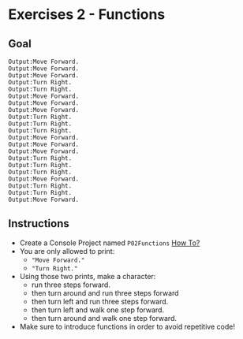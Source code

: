 # Exercises 2 - Functions

## Goal
```
Output:Move Forward.
Output:Move Forward.
Output:Move Forward.
Output:Turn Right.
Output:Turn Right.
Output:Move Forward.
Output:Move Forward.
Output:Move Forward.
Output:Turn Right.
Output:Turn Right.
Output:Turn Right.
Output:Move Forward.
Output:Move Forward.
Output:Move Forward.
Output:Turn Right.
Output:Turn Right.
Output:Turn Right.
Output:Move Forward.
Output:Turn Right.
Output:Turn Right.
Output:Move Forward.
```

## Instructions
- Create a Console Project named `P02Functions` [How To?](https://gist\.github\.com/marczaku/a8b3c38c37e8876a46194a73ed24b1f2)
- You are only allowed to print:
  - `"Move Forward."`
  - `"Turn Right."`
- Using those two prints, make a character:
  - run three steps forward.
  - then turn around and run three steps forward
  - then turn left and run three steps forward.
  - then turn left and walk one step forward.
  - then turn around and walk one step forward.
- Make sure to introduce functions in order to avoid repetitive code!
